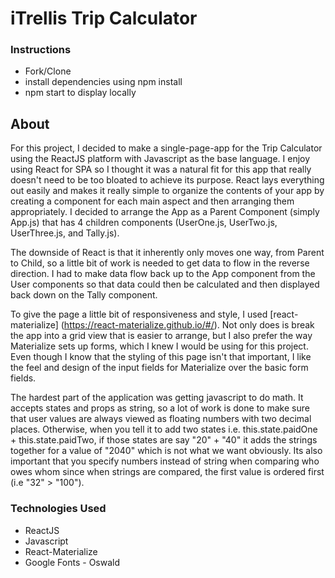 # iTrellis Trip Calculator

### Instructions
- Fork/Clone
- install dependencies using npm install
- npm start to display locally

## About 
For this project, I decided to make a single-page-app for the Trip Calculator using the ReactJS platform with Javascript as the base language. I enjoy using React for SPA so I thought it was a natural fit for this app that really doesn't need to be too bloated to achieve its purpose. React lays everything out easily and makes it really simple to organize the contents of your app by creating a component for each main aspect and then arranging them appropriately. I decided to arrange the App as a Parent Component (simply App.js) that has 4 children components (UserOne.js, UserTwo.js, UserThree.js, and Tally.js).

The downside of React is that it inherently only moves one way, from Parent to Child, so a little bit of work is needed to get data to flow in the reverse direction. I had to make data flow back up to the App component from the User components so that data could then be calculated and then displayed back down on the Tally component.

To give the page a little bit of responsiveness and style, I used [react-materialize] (https://react-materialize.github.io/#/). Not only does is break the app into a grid view that is easier to arrange, but I also prefer the way Materialize sets up forms, which I knew I would be using for this project. Even though I know that the styling of this page isn't that important, I like the feel and design of the input fields for Materialize over the basic form fields.

The hardest part of the application was getting javascript to do math. It accepts states and props as string, so a lot of work is done to make sure that user values are always viewed as floating numbers with two decimal places. Otherwise, when you tell it to add two states i.e. this.state.paidOne + this.state.paidTwo, if those states are say "20" + "40" it adds the strings together for a value of "2040" which is not what we want obviously. Its also important that you specify numbers instead of string when comparing who owes whom since when strings are compared, the first value is ordered first (i.e "32" > "100").


### Technologies Used
* ReactJS
* Javascript
* React-Materialize
* Google Fonts - Oswald